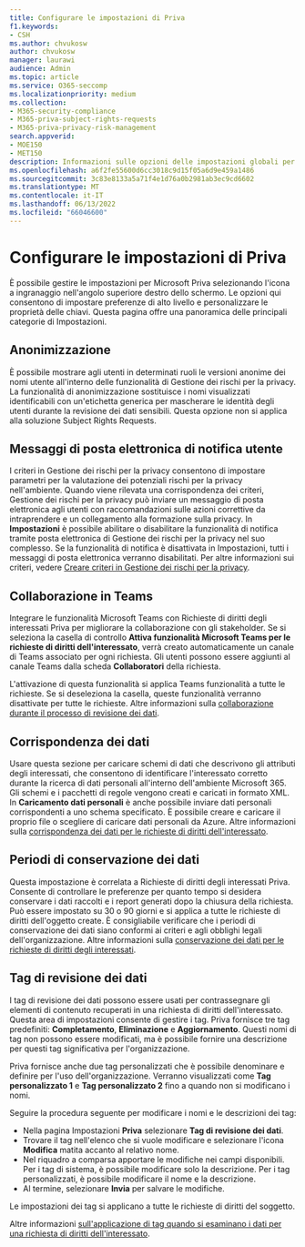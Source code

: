 ```yaml
---
title: Configurare le impostazioni di Priva
f1.keywords:
- CSH
ms.author: chvukosw
author: chvukosw
manager: laurawi
audience: Admin
ms.topic: article
ms.service: O365-seccomp
ms.localizationpriority: medium
ms.collection:
- M365-security-compliance
- M365-priva-subject-rights-requests
- M365-priva-privacy-risk-management
search.appverid:
- MOE150
- MET150
description: Informazioni sulle opzioni delle impostazioni globali per Microsoft Priva.
ms.openlocfilehash: a6f2fe55600d6cc3018c9d15f05a6d9e459a1486
ms.sourcegitcommit: 3c83e8133a5a71f4e1d76a0b2981ab3ec9cd6602
ms.translationtype: MT
ms.contentlocale: it-IT
ms.lasthandoff: 06/13/2022
ms.locfileid: "66046600"
---
```

# <a name="configure-priva-settings"></a>Configurare le impostazioni di Priva

È possibile gestire le impostazioni per Microsoft Priva selezionando l'icona a ingranaggio nell'angolo superiore destro dello schermo. Le opzioni qui consentono di impostare preferenze di alto livello e personalizzare le proprietà delle chiavi. Questa pagina offre una panoramica delle principali categorie di Impostazioni.

## <a name="anonymization"></a>Anonimizzazione

È possibile mostrare agli utenti in determinati ruoli le versioni anonime dei nomi utente all'interno delle funzionalità di Gestione dei rischi per la privacy. La funzionalità di anonimizzazione sostituisce i nomi visualizzati identificabili con un'etichetta generica per mascherare le identità degli utenti durante la revisione dei dati sensibili. Questa opzione non si applica alla soluzione Subject Rights Requests.

## <a name="user-notification-emails"></a>Messaggi di posta elettronica di notifica utente  

I criteri in Gestione dei rischi per la privacy consentono di impostare parametri per la valutazione dei potenziali rischi per la privacy nell'ambiente. Quando viene rilevata una corrispondenza dei criteri, Gestione dei rischi per la privacy può inviare un messaggio di posta elettronica agli utenti con raccomandazioni sulle azioni correttive da intraprendere e un collegamento alla formazione sulla privacy. In **Impostazioni** è possibile abilitare o disabilitare la funzionalità di notifica tramite posta elettronica di Gestione dei rischi per la privacy nel suo complesso. Se la funzionalità di notifica è disattivata in Impostazioni, tutti i messaggi di posta elettronica verranno disabilitati. Per altre informazioni sui criteri, vedere [Creare criteri in Gestione dei rischi per la privacy](risk-management-policies.md).

## <a name="teams-collaboration"></a>Collaborazione in Teams  

Integrare le funzionalità Microsoft Teams con Richieste di diritti degli interessati Priva per migliorare la collaborazione con gli stakeholder. Se si seleziona la casella di controllo **Attiva funzionalità Microsoft Teams per le richieste di diritti dell'interessato**, verrà creato automaticamente un canale di Teams associato per ogni richiesta. Gli utenti possono essere aggiunti al canale Teams dalla scheda **Collaboratori** della richiesta.

L'attivazione di questa funzionalità si applica Teams funzionalità a tutte le richieste. Se si deseleziona la casella, queste funzionalità verranno disattivate per tutte le richieste. Altre informazioni sulla [collaborazione durante il processo di revisione dei dati](subject-rights-requests-data-review.md#collaboration-for-data-review).

## <a name="data-matching"></a>Corrispondenza dei dati  

Usare questa sezione per caricare schemi di dati che descrivono gli attributi degli interessati, che consentono di identificare l'interessato corretto durante la ricerca di dati personali all'interno dell'ambiente Microsoft 365. Gli schemi e i pacchetti di regole vengono creati e caricati in formato XML. In **Caricamento dati personali** è anche possibile inviare dati personali corrispondenti a uno schema specificato. È possibile creare e caricare il proprio file o scegliere di caricare dati personali da Azure. Altre informazioni sulla [corrispondenza dei dati per le richieste di diritti dell'interessato](subject-rights-requests-data-match.md).

## <a name="data-retention-periods"></a>Periodi di conservazione dei dati

Questa impostazione è correlata a Richieste di diritti degli interessati Priva. Consente di controllare le preferenze per quanto tempo si desidera conservare i dati raccolti e i report generati dopo la chiusura della richiesta. Può essere impostato su 30 o 90 giorni e si applica a tutte le richieste di diritti dell'oggetto create. È consigliabile verificare che i periodi di conservazione dei dati siano conformi ai criteri e agli obblighi legali dell'organizzazione. Altre informazioni sulla [conservazione dei dati per le richieste di diritti degli interessati](subject-rights-requests-reports.md#retention-periods-for-reports-and-data).

## <a name="data-review-tags"></a>Tag di revisione dei dati

I tag di revisione dei dati possono essere usati per contrassegnare gli elementi di contenuto recuperati in una richiesta di diritti dell'interessato. Questa area di impostazioni consente di gestire i tag. Priva fornisce tre tag predefiniti: **Completamento**, **Eliminazione** e **Aggiornamento**. Questi nomi di tag non possono essere modificati, ma è possibile fornire una descrizione per questi tag significativa per l'organizzazione.

Priva fornisce anche due tag personalizzati che è possibile denominare e definire per l'uso dell'organizzazione. Verranno visualizzati come **Tag personalizzato 1** e **Tag personalizzato 2** fino a quando non si modificano i nomi.

Seguire la procedura seguente per modificare i nomi e le descrizioni dei tag:

- Nella pagina Impostazioni **Priva** selezionare **Tag di revisione dei dati**.
- Trovare il tag nell'elenco che si vuole modificare e selezionare l'icona **Modifica** matita accanto al relativo nome.
- Nel riquadro a comparsa apportare le modifiche nei campi disponibili. Per i tag di sistema, è possibile modificare solo la descrizione. Per i tag personalizzati, è possibile modificare il nome e la descrizione.
- Al termine, selezionare **Invia** per salvare le modifiche.

Le impostazioni dei tag si applicano a tutte le richieste di diritti del soggetto.

Altre informazioni [sull'applicazione di tag quando si esaminano i dati per una richiesta di diritti dell'interessato](subject-rights-requests-data-review.md#apply-tags).